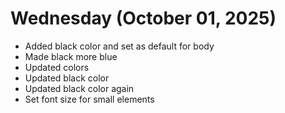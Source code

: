 # Wednesday (October 01, 2025)

- Added black color and set as default for body
- Made black more blue
- Updated colors
- Updated black color
- Updated black color again
- Set font size for small elements

